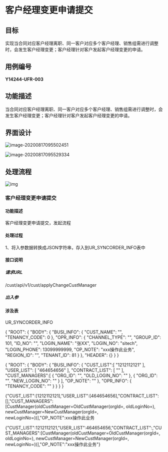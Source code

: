 # 客户经理变更申请提交

## 目标

实现当合同对应客户经理离职、同一客户对应多个客户经理、销售组需进行调整时，会发生客户经理变更；客户经理针对客户发起客户经理变更的申请。

## 用例编号

**Y14244-UFR-003**

## 功能描述

当合同对应客户经理离职、同一客户对应多个客户经理、销售组需进行调整时，会发生客户经理变更；客户经理针对客户发起客户经理变更的申请。

## 界面设计

![image-20200817095502451](D:\Si_tech\学习资料\Study-Notes\开发\客户经理变更申请提交接口\image-20200817095502451.png)

![image-20200817095529334](D:\Si_tech\学习资料\Study-Notes\开发\客户经理变更申请提交接口\image-20200817095529334.png)

## 处理流程

![img](D:\Si_tech\学习资料\Study-Notes\开发\客户经理变更申请提交接口\wps2.png)

### 客户经理变更申请提交

#### 功能描述

客户经理变更申请提交，发起流程

#### 处理过程

1、将入参数据转换成JSON字符串，存入到UR_SYNCORDER_INFO表中

#### 接口说明

##### 请求URL

/cust/api/v1/cust/applyChangeCustManager

##### 出入参



#### 涉及表

UR_SYNCORDER_INFO





{
	"ROOT": {
		"BODY": {
			"BUSI_INFO": {
				"CUST_NAME": "",
				"TENANCY_CODE": 0
			},
			"OPR_INFO": {
				"CHANNEL_TYPE": "",
				"GROUP_ID": 101,
				"ID_NO": "",
				"LOGIN_NAME": "张XX",
				"LOGIN_NO": "sitech",
				"LOGIN_PHONE": 13099999999,
				"OP_NOTE": "xxx操作此业务",
				"REGION_ID": "",
				"TENANT_ID": 81
			}
		},
		"HEADER": {}
	}
}







{
 "ROOT": {
  "BODY": {
   "BUSI_INFO": {
    "CUST_LIST":[
     "1212112121"
    ],
    "USER_LIST": [
     "464654656"
    ],
    "CONTRACT_LIST": [
     ""
    ],
    "CUST_MANAGERS":[
     {
      "ORG_ID": "",
      "OLD_LOGIN_NO": ""
     },
     {
      "ORG_ID": "".
      "NEW_LOGIN_NO": ""
     }
    ],
    "OP_NOTE": ""
   },
   "OPR_INFO": {
    "TENANCY_CODE": ""
   }
  }
 }
}





{"CUST_LIST":[1212112121],"USER_LIST":[464654656],"CONTRACT_LIST":[],"CUST_MANAGERS":[CustManager(oldCustManager=OldCustManager(orgId=, oldLoginNo=), newCustManager=NewCustManager(orgId=, newLoginNo=))],"OP_NOTE":xxx操作此业务





{"CUST_LIST":1212112121,"USER_LIST":464654656,"CONTRACT_LIST":,"CUST_MANAGERS":[CustManager(oldCustManager=OldCustManager(orgId=, oldLoginNo=), newCustManager=NewCustManager(orgId=, newLoginNo=))],"OP_NOTE":"xxx操作此业务"}
